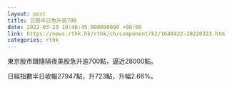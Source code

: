```yaml
---
layout: post
title: 日股半日急升逾700
date: 2022-03-23 10:46:45.000000000 +08:00
link: https://news.rthk.hk/rthk/ch/component/k2/1640422-20220323.htm
categories: rthk
---
```


東京股市跟隨隔夜美股急升逾700點，逼近28000點。

日經指數半日收報27947點，升723點，升幅2.66%。
